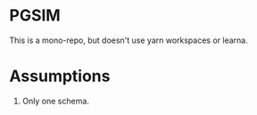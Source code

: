 # PGSIM

This is a mono-repo, but doesn't use yarn workspaces or learna.

# Assumptions

1. Only one schema.

